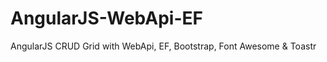AngularJS-WebApi-EF
===================

AngularJS CRUD Grid with WebApi, EF, Bootstrap, Font Awesome &amp; Toastr
